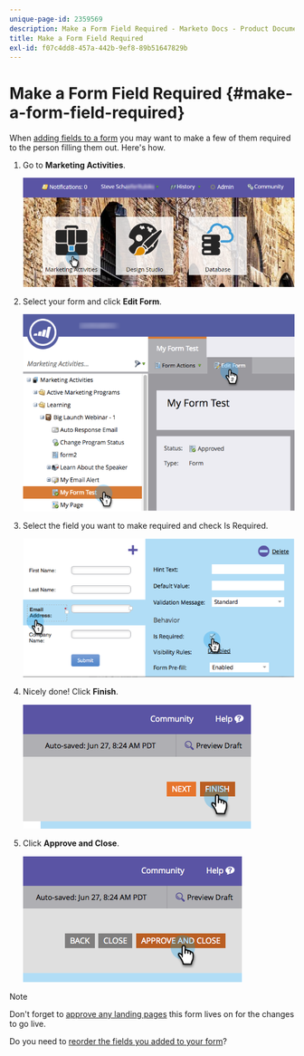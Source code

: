 ```yaml
---
unique-page-id: 2359569
description: Make a Form Field Required - Marketo Docs - Product Documentation
title: Make a Form Field Required
exl-id: f07c4dd8-457a-442b-9ef8-89b51647829b
---
```

# Make a Form Field Required {#make-a-form-field-required}

When [adding fields to a form](/help/marketo/product-docs/demand-generation/forms/creating-a-form/add-a-field-to-a-form.md) you may want to make a few of them required to the person filling them out. Here's how.

1. Go to **Marketing Activities**.

   ![](assets/login-marketing-activities-4.png)

1. Select your form and click **Edit Form**.

   ![](assets/editform-2.png)

1. Select the field you want to make required and check Is Required.

   ![](assets/image2014-9-15-17-3a30-3a44.png)

1. Nicely done! Click **Finish**.

   ![](assets/image2014-9-15-17-3a30-3a58.png)

1. Click **Approve and Close**.

   ![](assets/image2014-9-15-17-3a31-3a11.png)

>[!NOTE]
>
>Don't forget to [approve any landing pages](/help/marketo/product-docs/demand-generation/landing-pages/understanding-landing-pages/approve-unapprove-or-delete-a-landing-page.md) this form lives on for the changes to go live.

Do you need to [reorder the fields you added to your form](/help/marketo/product-docs/demand-generation/forms/form-fields/reorder-fields-in-a-form.md)?
